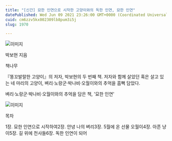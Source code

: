 ```yaml
---
title: "[신간] 묘한 인연으로 시작한 고양이와의 독한 인연, 묘한 인연"
datePublished: Wed Jun 09 2021 23:26:00 GMT+0000 (Coordinated Universal Time)
cuid: cm6zzv5kx002309lb8pum3i5j
slug: 1970

---
```



![이미지](https://cdn.hashnode.com/res/hashnode/image/upload/v1739248857833/8d38b678-b656-4cf8-ad1e-6c71a7960d68.jpeg)

박보현 지음

책나무

『똥꼬발랄한 고양이』의 저자, 박보현의 두 번째 책. 저자와 함께 살았던 혹은 살고 있는 네 마리의 고양이, 벼리·노랑군·박나비·오월이와의 추억을 흠뻑 담았다.

벼리·노랑군·박나비·오월이와의 추억을 담은 책, '묘한 인연'

![이미지](https://cdn.hashnode.com/res/hashnode/image/upload/v1739248859348/02ab4b6a-fae3-4e46-bee7-b2737a50e914.jpeg)

목차

1장. 묘한 인연으로 시작하여2장. 안녕 나의 벼리3장. 5월에 온 선물 오월이4장. 아픈 냥이5장. 길 위에 천사들6장. 독한 인연이 되어